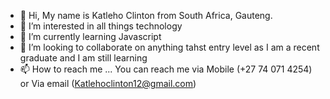 - 👋 Hi, My name is Katleho Clinton from South Africa, Gauteng.
- 👀 I’m interested in all things technology
- 🌱 I’m currently learning Javascript
- 💞️ I’m looking to collaborate on anything tahst entry level as I am a recent graduate and I am still learning
- 📫 How to reach me ... You can reach me via Mobile (+27 74 071 4254) or Via email (Katlehoclinton12@gmail.com)

<!---
Clinthub12/Clinthub12 is a ✨ special ✨ repository because its `README.md` (this file) appears on your GitHub profile.
You can click the Preview link to take a look at your changes.
--->
